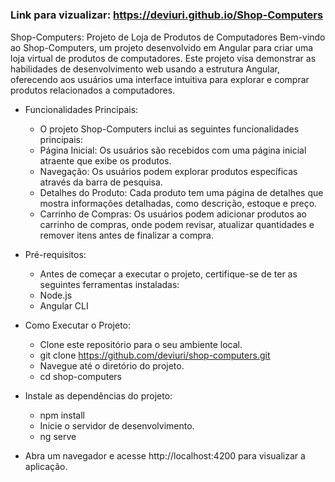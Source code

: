 # <h3>Link para vizualizar: https://deviuri.github.io/Shop-Computers </h3>

<p>    Shop-Computers: Projeto de Loja de Produtos de Computadores
Bem-vindo ao Shop-Computers, um projeto desenvolvido em Angular para criar uma loja virtual de produtos de computadores. Este projeto visa demonstrar as habilidades de desenvolvimento web usando a estrutura Angular, oferecendo aos usuários uma interface intuitiva para explorar e comprar produtos relacionados a computadores.

- Funcionalidades Principais:
  - O projeto Shop-Computers inclui as seguintes funcionalidades principais:
  - Página Inicial: Os usuários são recebidos com uma página inicial atraente que exibe os produtos.
  - Navegação: Os usuários podem explorar produtos específicas através da barra de pesquisa.
  - Detalhes do Produto: Cada produto tem uma página de detalhes que mostra informações detalhadas, como descrição, estoque e preço.
  - Carrinho de Compras: Os usuários podem adicionar produtos ao carrinho de compras, onde podem revisar, atualizar quantidades e remover itens antes de finalizar a compra.

- Pré-requisitos:
  - Antes de começar a executar o projeto, certifique-se de ter as seguintes ferramentas instaladas:
  - Node.js
  - Angular CLI

- Como Executar o Projeto:
  - Clone este repositório para o seu ambiente local.
  - git clone https://github.com/deviuri/shop-computers.git
  - Navegue até o diretório do projeto.
  - cd shop-computers

- Instale as dependências do projeto:
  - npm install
  - Inicie o servidor de desenvolvimento.
  - ng serve

- Abra um navegador e acesse http://localhost:4200 para visualizar a aplicação.<p>
